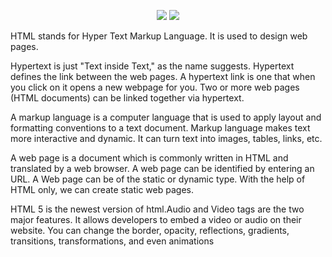<p align="center">

<img src="https://badges.frapsoft.com/os/v1/open-source.svg?v=103">
<img src="https://img.shields.io/badge/Contributions-Welcome-brightgreen">

</p>



HTML stands for Hyper Text Markup Language. It is used to design web pages.





Hypertext is just "Text inside Text," as the name suggests. Hypertext defines the link between the web pages. A hypertext link is one that when you click on it opens a new webpage for you. Two or more web pages (HTML documents) can be linked together via hypertext.

A markup language is a computer language that is used to apply layout and formatting conventions to a text document. Markup language makes text more interactive and dynamic. It can turn text into images, tables, links, etc.

A web page is a document which is commonly written in HTML and translated by a web browser. A web page can be identified by entering an URL. A Web page can be of the static or dynamic type. With the help of HTML only, we can create static web pages.





HTML 5 is the newest version of html.Audio and Video tags are the two major features. It allows developers to embed a video or audio on their website. You can change the border, opacity, reflections, gradients, transitions, transformations, and even animations

